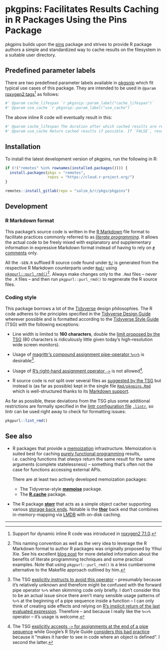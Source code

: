# pkgpins: Facilitates Results Caching in R Packages Using the Pins Package

pkgpins builds upon the [pins](https://pins.rstudio.com/) package and strives to provide R package authors a simple and standardized way to cache results on the filesystem in a suitable user directory.

## Predefined parameter labels

There are two predefined parameter labels available in [pkgsnip](https://gitlab.com/salim_b/r/pkgs/pkgsnip) which fit typical use cases of this package. They are intended to be used in `@param` [roxygen2 tags](https://roxygen2.r-lib.org/articles/rd.html#functions)[^1] as follows:

``` r
#' @param cache_lifespan `r pkgsnip::param_label("cache_lifespan")`
#' @param use_cache `r pkgsnip::param_label("use_cache")`
```

The above inline R code will eventually result in this:

``` r
#' @param cache_lifespan The duration after which cached results are refreshed (i.e. newly fetched). A valid [lubridate duration][lubridate::as.duration]. Only relevant if `use_cache = TRUE`.
#' @param use_cache Return cached results if possible. If `FALSE`, results are always newly fetched regardless of `cache_lifespan`.
```

## Installation

To install the latest development version of pkgpins, run the following in R:

``` r
if (!("remotes" %in% rownames(installed.packages()))) {
  install.packages(pkgs = "remotes",
                   repos = "https://cloud.r-project.org/")
}

remotes::install_gitlab(repo = "salim_b/r/pkgs/pkgpins")
```

## Development

### R Markdown format

This package’s source code is written in the [R Markdown](https://rmarkdown.rstudio.com/) file format to facilitate practices commonly referred to as [*literate programming*](https://en.wikipedia.org/wiki/Literate_programming). It allows the actual code to be freely mixed with explanatory and supplementary information in expressive Markdown format instead of having to rely on [`#` comments](https://cran.r-project.org/doc/manuals/r-release/R-lang.html#Comments) only.

All the `-GEN.R` suffixed R source code found under [`R/`](R/) is generated from the respective R Markdown counterparts under [`Rmd/`](Rmd/) using [`pkgpurl::purl_rmd()`](https://gitlab.com/salim_b/r/pkgs/pkgpurl/)[^2]. Always make changes only to the `.Rmd` files – never the `.R` files – and then run `pkgpurl::purl_rmd()` to regenerate the R source files.

### Coding style

This package borrows a lot of the [Tidyverse](https://www.tidyverse.org/) design philosophies. The R code adheres to the principles specified in the [Tidyverse Design Guide](https://principles.tidyverse.org/) wherever possible and is formatted according to the [Tidyverse Style Guide](https://style.tidyverse.org/) (TSG) with the following exceptions:

-   Line width is limited to **160 characters**, double the [limit proposed by the TSG](https://style.tidyverse.org/syntax.html#long-lines) (80 characters is ridiculously little given today’s high-resolution wide screen monitors).

-   Usage of [magrittr’s compound assignment pipe-operator `%<>%`](https://magrittr.tidyverse.org/reference/compound.html) is desirable[^3].

-   Usage of [R’s right-hand assignment operator `->`](https://rdrr.io/r/base/assignOps.html) is not allowed[^4].

-   R source code is *not* split over several files as [suggested by the TSG](https://style.tidyverse.org/package-files.html) but instead is (as far as possible) kept in the single file [`Rmd/pkgpins.Rmd`](Rmd/pkgpins.Rmd) which is well-structured thanks to its [Markdown support](#r-markdown-format).

As far as possible, these deviations from the TSG plus some additional restrictions are formally specified in the [lintr configuration file](https://github.com/jimhester/lintr#project-configuration) [`.lintr`](.lintr), so lintr can be used right away to check for formatting issues:

``` r
pkgpurl::lint_rmd()
```

## See also

-   R packages that provide a [memoization](http://en.wikipedia.org/wiki/Memoization) infrastructure. Memoization is suited best for caching [purely functional programming](https://en.wikipedia.org/wiki/Purely_functional_programming) results, i.e. caching functions that *always* return the same result for the same arguments (complete statelessness) – something that’s often not the case for functions accessing external APIs.

    There are at least two actively developed memoization packages:

    -   The Tidyverse-style [**memoise**](https://github.com/r-lib/memoise) package.
    -   The [**R.cache**](https://github.com/HenrikBengtsson/R.cache) package.

-   The R package [**storr**](https://richfitz.github.io/storr/) that acts as a simple object cacher supporting various [storage back ends](https://richfitz.github.io/storr/articles/storr.html#supported-backends). Notable is the [**thor**](https://richfitz.github.io/thor/index.html) back end that combines in-memory-mapping via [LMDB](https://symas.com/lmdb/) with on-disk caching.

---

[^1]: Support for dynamic inline R code was introduced in [roxygen2 7.1.0](https://www.tidyverse.org/blog/2020/03/roxygen2-7-1-0/).

[^2]: This naming convention as well as the very idea to leverage the R Markdown format to author R packages was originally proposed by Yihui Xie. See his excellent [blog post](https://yihui.name/rlp/) for more detailed information about the benefits of literate programming techniques and some practical examples. Note that using `pkgpurl::purl_rmd()` is a less cumbersome alternative to the Makefile approach outlined by him.

[^3]: The TSG [explicitly instructs to avoid this operator](https://style.tidyverse.org/pipes.html#assignment-2) – presumably because it’s relatively unknown and therefore might be confused with the forward pipe operator `%>%` when skimming code only briefly. I don’t consider this to be an actual issue since there aren’t many sensible usage patterns of `%>%` at the beginning of a pipe sequence inside a function – I can only think of creating side effects and relying on [R’s implicit return of the last evaluated expression](https://rdrr.io/r/base/function.html). Therefore – and because I really like the `%<>%` operator – it’s usage is welcome.

[^4]: The TSG [explicitly accepts `->` for assignments at the end of a pipe sequence](https://style.tidyverse.org/pipes.html#assignment-2) while Google’s R Style Guide [considers this bad practice](https://google.github.io/styleguide/Rguide.html#right-hand-assignment) because it “makes it harder to see in code where an object is defined”. I second the latter.
